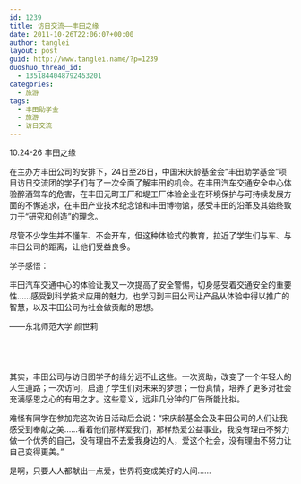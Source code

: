```yaml
---
id: 1239
title: 访日交流——丰田之缘
date: 2011-10-26T22:06:07+00:00
author: tanglei
layout: post
guid: http://www.tanglei.name/?p=1239
duoshuo_thread_id:
  - 1351844048792453201
categories:
  - 旅游
tags:
  - 丰田助学金
  - 旅游
  - 访日交流
---
```

10.24-26 丰田之缘
  
在主办方丰田公司的安排下，24日至26日，中国宋庆龄基金会“丰田助学基金”项目访日交流团的学子们有了一次全面了解丰田的机会。在丰田汽车交通安全中心体验醉酒驾车的危害，在丰田元町工厂和堤工厂体验企业在环境保护与可持续发展方面的不懈追求，在丰田产业技术纪念馆和丰田博物馆，感受丰田的沿革及其始终致力于“研究和创造”的理念。

尽管不少学生并不懂车、不会开车，但这种体验式的教育，拉近了学生们与车、与丰田公司的距离，让他们受益良多。

学子感悟：
  
丰田汽车交通中心的体验让我又一次提高了安全警惕，切身感受着交通安全的重要性……感受到科学技术应用的魅力，也学习到丰田公司让产品从体验中得以推广的智慧，以及丰田公司为社会做贡献的思想。

——东北师范大学 颜世莉

<p style="text-indent: 0px;" align="center">
  <a href="http://misc.home.news.cn/public/images/original/00/40/AC/C8/C8.jpg" target="_blank"><img src="http://misc.home.news.cn/public/images/original/00/40/AC/C8/C8.jpg" alt=""  /></a>
</p>

<p style="text-indent: 0px;" align="center">
  <a href="http://misc.home.news.cn/public/images/original/00/40/AC/AE/AE.jpg" target="_blank"><img src="http://misc.home.news.cn/public/images/original/00/40/AC/AE/AE.jpg" alt=""  /></a>
</p>

<p style="text-indent: 0px;" align="center">
  <a href="http://misc.home.news.cn/public/images/original/00/40/AC/AF/AF.jpg" target="_blank"><img src="http://misc.home.news.cn/public/images/original/00/40/AC/AF/AF.jpg" alt=""  /></a>
</p>

<p style="text-indent: 0px;" align="center">
  <a href="http://misc.home.news.cn/public/images/original/00/40/AC/B0/B0.jpg" target="_blank"><img src="http://misc.home.news.cn/public/images/original/00/40/AC/B0/B0.jpg" alt=""  /></a>
</p>

其实，丰田公司与访日团学子的缘分远不止这些。一次资助，改变了一个年轻人的人生道路；一次访问，启迪了学生们对未来的梦想；一份真情，培养了更多对社会充满感恩之心的有用之才。这些意义，远非几分钟的广告所能比拟。

难怪有同学在参加完这次访日活动后会说：“宋庆龄基金会及丰田公司的人们让我感受到奉献之美……看着他们那样爱我们，那样热爱公益事业，我没有理由不努力做一个优秀的自己，没有理由不去爱我身边的人，爱这个社会，没有理由不努力让自己变得更美。”

是啊，只要人人都献出一点爱，世界将变成美好的人间……

<p style="text-indent: 0px;" align="center">
  <a href="http://misc.home.news.cn/public/images/original/00/40/AC/C9/C9.jpg" target="_blank"><img src="http://misc.home.news.cn/public/images/original/00/40/AC/C9/C9.jpg" alt=""  /></a>
</p>
